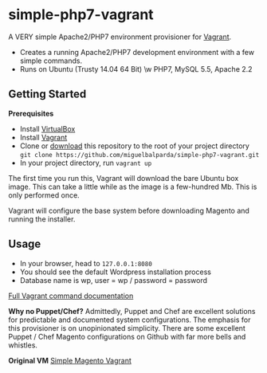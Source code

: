 simple-php7-vagrant
======================

A VERY simple Apache2/PHP7 environment provisioner for [Vagrant](http://www.vagrantup.com/).

* Creates a running Apache2/PHP7 development environment with a few simple commands.
* Runs on Ubuntu (Trusty 14.04 64 Bit) \w PHP7, MySQL 5.5, Apache 2.2

## Getting Started

**Prerequisites**

* Install [VirtualBox](https://www.virtualbox.org/wiki/Downloads)
* Install [Vagrant](http://www.vagrantup.com/)
* Clone or [download](https://github.com/miguelbalparda/simple-php7-vagrant/archive/master.zip) this repository to the root of your project directory `git clone https://github.com/miguelbalparda/simple-php7-vagrant.git`
* In your project directory, run `vagrant up`

The first time you run this, Vagrant will download the bare Ubuntu box image. This can take a little while as the image is a few-hundred Mb. This is only performed once.

Vagrant will configure the base system before downloading Magento and running the installer.

## Usage

* In your browser, head to `127.0.0.1:8080`
* You should see the default Wordpress installation process
* Database name is wp, user = wp / password = password

[Full Vagrant command documentation](http://docs.vagrantup.com/v2/cli/index.html)

**Why no Puppet/Chef?**
Admittedly, Puppet and Chef are excellent solutions for predictable and documented system configurations. The emphasis for this provisioner is on unopinionated simplicity. There are some excellent Puppet / Chef Magento configurations on Github with far more bells and whistles.

**Original VM**
[Simple Magento Vagrant](https://github.com/r-baker/simple-magento-vagrant)


